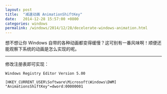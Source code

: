 ```yaml
---
layout: post
title:  "减速动画 AnimationShiftKey"
date:   2014-12-28 15:57:00 +0800
categories: windows
permalink: /windows/2014/12/28/decelerate-windows-animation.html
---
```


想不想让你 Windows 自带的各种动画都变得缓慢？这可别有一番风味啊！顺便还能观察下系统的动画是怎么实现的呢。

---

修改注册表即可实现：

```
Windows Registry Editor Version 5.00

[HKEY_CURRENT_USER\Software\Microsoft\Windows\DWM]
"AnimationsShiftKey"=dword:00000001
```